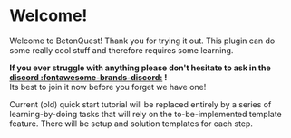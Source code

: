 # Welcome!
Welcome to BetonQuest! Thank you for trying it out. This plugin can do some really 
cool stuff and therefore requires some learning.
 
 **If you ever struggle with anything please don't hesitate to ask in the 
 <a href="https://discordapp.com/invite/rK6mfHq" target="_blank">discord :fontawesome-brands-discord:</a> !**    
 Its best to join it now before you forget we have one!

Current (old) quick start tutorial will be replaced entirely by a series of learning-by-doing tasks
that will rely on the to-be-implemented template feature.
There will be setup and solution templates for each step. 
